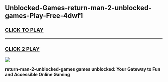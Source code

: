 
## Unblocked-Games-return-man-2-unblocked-games-Play-Free-4dwf1
<h3>
<a href="https://premium76.site?title=return-man-2-unblocked-games&ref=18A1">CLICK TO PLAY</a></h3>
<hr>

<h3>
<a href="https://premium76.site?title=return-man-2-unblocked-games&ref=18A1">CLICK 2 PLAY</a>
  
</h3>

<a href="https://premium76.site?title=return-man-2-unblocked-games&ref=18A1"><img src="https://clearcache.store/games.png"></a>


**return-man-2-unblocked-games games unblocked: Your Gateway to Fun and Accessible Online Gaming**
